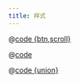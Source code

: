 ```yaml
---
title: 样式
---
```


@[code {btn,scroll}](@docs/scss/mixin.scss)

@[code ](@docs/.vuepress/tool/array/union.js)

@[code {union}](@docs/.vuepress/tool/array/union.js)
